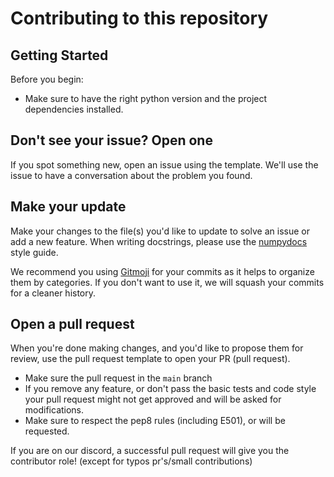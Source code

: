 # Contributing to this repository

## Getting Started

Before you begin:

* Make sure to have the right python version 
and the project dependencies installed.

## Don't see your issue? Open one

If you spot something new, open an issue using the template.
We'll use the issue to have a conversation about the problem you found.

## Make your update

Make your changes to the file(s) you'd like to update to solve an issue
or add a new feature. When writing docstrings, please use the 
[numpydocs](https://numpydoc.readthedocs.io/en/latest/format.html) style guide.

We recommend you using [Gitmoji](https://gitmoji.dev/) for your commits as it 
helps to organize them by categories.
If you don't want to use it, we will squash your commits for a cleaner 
history.

## Open a pull request

When you're done making changes,
and you'd like to propose them for review,
use the pull request template to open your PR (pull request).

* Make sure the pull request in the `main` branch
* If you remove any feature, or don't pass the basic tests and code style your
pull request might not get approved and will be asked for modifications.
* Make sure to respect the pep8 rules (including E501), or will be requested.

If you are on our discord, a successful pull request will give you the 
contributor role! (except for typos pr's/small contributions)
